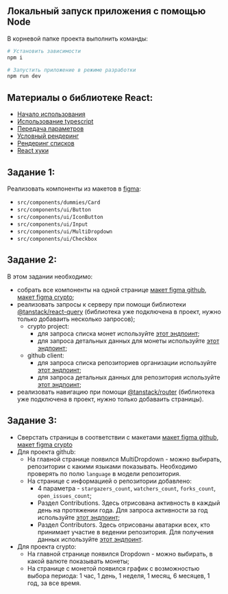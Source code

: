 ## Локальный запуск приложения с помощью Node
В корневой папке проекта выполнить команды:

```bash
# Установить зависимости
npm i

# Запустить приложение в режиме разработки
npm run dev
```

## Материалы о библиотеке React:
- [Начало использования](https://reactdev.ru/learn/#sharing-data-between-components)
- [Использование typescript](https://reactdev.ru/learn/typescript/#typescript-with-react-components)
- [Передача параметров](https://reactdev.ru/learn/passing-props-to-a-component/)
- [Условный рендеринг](https://reactdev.ru/learn/conditional-rendering)
- [Рендеринг списков](https://reactdev.ru/learn/rendering-lists/)
- [React хуки](https://reactdev.ru/reference/react/hooks)

## Задание 1:
Реализовать компоненты из макетов в [figma](https://www.figma.com/design/GHVVL2Zuog2eYiJdDa2jBl/%D0%9F%D1%80%D0%BE%D0%B5%D0%BA%D1%82%D1%8B-%D0%BD%D0%B0-%D0%B2%D1%8B%D0%B1%D0%BE%D1%80?node-id=0-1&t=rjJr30FiRMDuaXAK-1):

- `src/components/dummies/Card`
- `src/components/ui/Button`
- `src/components/ui/IconButton`
- `src/components/ui/Input`
- `src/components/ui/MultiDropdown`
- `src/components/ui/Checkbox`

## Задание 2:
В этом задании необходимо:
- собрать все компоненты на одной странице [макет figma github](https://www.figma.com/design/GHVVL2Zuog2eYiJdDa2jBl/%D0%9F%D1%80%D0%BE%D0%B5%D0%BA%D1%82%D1%8B-%D0%BD%D0%B0-%D0%B2%D1%8B%D0%B1%D0%BE%D1%80?node-id=197-406&m=dev), [макет figma crypto](https://www.figma.com/design/GHVVL2Zuog2eYiJdDa2jBl/%D0%9F%D1%80%D0%BE%D0%B5%D0%BA%D1%82%D1%8B-%D0%BD%D0%B0-%D0%B2%D1%8B%D0%B1%D0%BE%D1%80?node-id=197-404&m=dev);
- реализовать запросы к серверу при помощи библиотеки [@tanstack/react-query](https://tanstack.com/query/latest/docs/framework/react/overview) (библиотека уже подключена в проект, нужно только добаваить несколько запросов);
    - crypto project:
        - для запроса списка монет используйте [этот эндпоинт](https://docs.coingecko.com/v3.0.1/reference/coins-list);
        - для запроса детальных данных для монеты используйте [этот эндпоинт](https://docs.coingecko.com/v3.0.1/reference/coins-id);
    - github client:
         - для запроса списка репозиториев организации используйте [этот эндпоинт](https://docs.github.com/ru/rest/repos/repos?apiVersion=2022-11-28#list-organization-repositories);
        - для запроса детальных данных для репозитория используйте [этот эндпоинт](https://docs.github.com/ru/rest/repos/repos?apiVersion=2022-11-28#get-a-repository);
- реализовать навигацию при помощи [@tanstack/router](https://tanstack.com/router/latest/docs/framework/react/overview) (библиотека уже подключена в проект, нужно только добаваить страницы).

## Задание 3:
- Сверстать страницы в соответствии с макетами [макет figma github](https://www.figma.com/design/GHVVL2Zuog2eYiJdDa2jBl/%D0%9F%D1%80%D0%BE%D0%B5%D0%BA%D1%82%D1%8B-%D0%BD%D0%B0-%D0%B2%D1%8B%D0%B1%D0%BE%D1%80?node-id=449-381&m=dev), [макет figma crypto](https://www.figma.com/design/GHVVL2Zuog2eYiJdDa2jBl/%D0%9F%D1%80%D0%BE%D0%B5%D0%BA%D1%82%D1%8B-%D0%BD%D0%B0-%D0%B2%D1%8B%D0%B1%D0%BE%D1%80?node-id=267-434&m=dev)
- Для проекта github:
    - На главной странице появился MultiDropdown - можно выбирать, репозитории с какими языками показывать. Необходимо проверять по полю `language` в модели репозитория.
    - На странице с информацией о репозитории добавлено: 
        - 4 параметра - `stargazers_count`, `watchers_count`, `forks_count`, `open_issues_count`;
        - Раздел Contributions. Здесь отрисована активность в каждый день на протяжении года. Для запроса активности за год используйте [этот эндпоинт](https://docs.github.com/en/rest/metrics/statistics?apiVersion=2022-11-28#get-the-last-year-of-commit-activity);
        - Раздел Contributors. Здесь отрисованы аватарки всех, кто принимает участие в ведении репозитория. Для получения данных используйте [этот эндпоинт](https://docs.github.com/en/rest/repos/repos?apiVersion=2022-11-28#list-repository-contributors).
- Для проекта crypto:
    - На главной странице появился Dropdown - можно выбирать, в какой валюте показывать монеты;
    - На странице с монетой появился график с возможностью выбора периода: 1 час, 1 день, 1 неделя, 1 месяц, 6 месяцев, 1 год, за все время.

